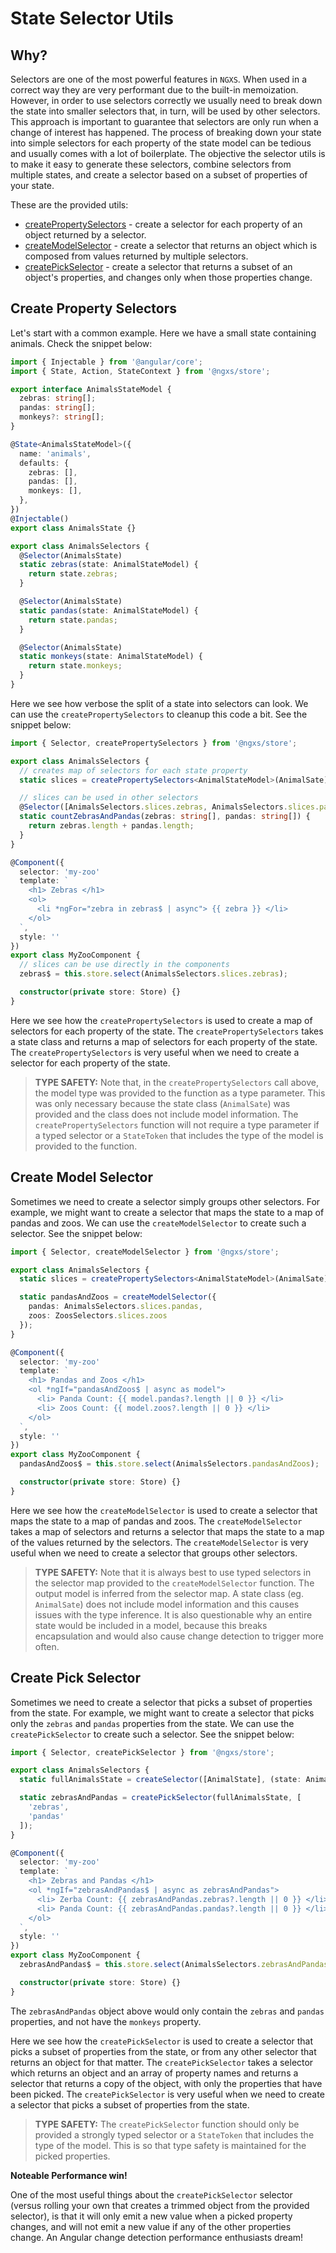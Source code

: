 # State Selector Utils

## Why?

Selectors are one of the most powerful features in `NGXS`. When used in a correct way they are very performant due to the built-in memoization. However, in order to use selectors correctly we usually need to break down the state into smaller selectors that, in turn, will be used by other selectors. This approach is important to guarantee that selectors are only run when a change of interest has happened.
The process of breaking down your state into simple selectors for each property of the state model can be tedious and usually comes with a lot of boilerplate. The objective the selector utils is to make it easy to generate these selectors, combine selectors from multiple states, and create a selector based on a subset of properties of your state.

These are the provided utils:

- [createPropertySelectors](#create-property-selectors) - create a selector for each property of an object returned by a selector.
- [createModelSelector](#create-model-selector) - create a selector that returns an object which is composed from values returned by multiple selectors.
- [createPickSelector](#create-pick-selector) - create a selector that returns a subset of an object's properties, and changes only when those properties change.

## Create Property Selectors

Let's start with a common example. Here we have a small state containing animals. Check the snippet below:

```ts
import { Injectable } from '@angular/core';
import { State, Action, StateContext } from '@ngxs/store';

export interface AnimalsStateModel {
  zebras: string[];
  pandas: string[];
  monkeys?: string[];
}

@State<AnimalsStateModel>({
  name: 'animals',
  defaults: {
    zebras: [],
    pandas: [],
    monkeys: [],
  },
})
@Injectable()
export class AnimalsState {}

export class AnimalsSelectors {
  @Selector(AnimalsState)
  static zebras(state: AnimalStateModel) {
    return state.zebras;
  }

  @Selector(AnimalsState)
  static pandas(state: AnimalStateModel) {
    return state.pandas;
  }

  @Selector(AnimalsState)
  static monkeys(state: AnimalStateModel) {
    return state.monkeys;
  }
}
```

Here we see how verbose the split of a state into selectors can look. We can use the `createPropertySelectors` to cleanup this code a bit. See the snippet below:

```ts
import { Selector, createPropertySelectors } from '@ngxs/store';

export class AnimalsSelectors {
  // creates map of selectors for each state property
  static slices = createPropertySelectors<AnimalStateModel>(AnimalSate);

  // slices can be used in other selectors
  @Selector([AnimalsSelectors.slices.zebras, AnimalsSelectors.slices.pandas])
  static countZebrasAndPandas(zebras: string[], pandas: string[]) {
    return zebras.length + pandas.length;
  }
}

@Component({
  selector: 'my-zoo'
  template: `
    <h1> Zebras </h1>
    <ol>
      <li *ngFor="zebra in zebras$ | async"> {{ zebra }} </li>
    </ol>
  `,
  style: ''
})
export class MyZooComponent {
  // slices can be use directly in the components
  zebras$ = this.store.select(AnimalsSelectors.slices.zebras);

  constructor(private store: Store) {}
}
```

Here we see how the `createPropertySelectors` is used to create a map of selectors for each property of the state. The `createPropertySelectors` takes a state class and returns a map of selectors for each property of the state. The `createPropertySelectors` is very useful when we need to create a selector for each property of the state.

> **TYPE SAFETY:** Note that, in the `createPropertySelectors` call above, the model type was provided to the function as a type parameter. This was only necessary because the state class (`AnimalSate`) was provided and the class does not include model information. The `createPropertySelectors` function will not require a type parameter if a typed selector or a `StateToken` that includes the type of the model is provided to the function.

## Create Model Selector

Sometimes we need to create a selector simply groups other selectors. For example, we might want to create a selector that maps the state to a map of pandas and zoos. We can use the `createModelSelector` to create such a selector. See the snippet below:

```ts
import { Selector, createModelSelector } from '@ngxs/store';

export class AnimalsSelectors {
  static slices = createPropertySelectors<AnimalStateModel>(AnimalSate);

  static pandasAndZoos = createModelSelector({
    pandas: AnimalsSelectors.slices.pandas,
    zoos: ZoosSelectors.slices.zoos
  });
}

@Component({
  selector: 'my-zoo'
  template: `
    <h1> Pandas and Zoos </h1>
    <ol *ngIf="pandasAndZoos$ | async as model">
      <li> Panda Count: {{ model.pandas?.length || 0 }} </li>
      <li> Zoos Count: {{ model.zoos?.length || 0 }} </li>
    </ol>
  `,
  style: ''
})
export class MyZooComponent {
  pandasAndZoos$ = this.store.select(AnimalsSelectors.pandasAndZoos);

  constructor(private store: Store) {}
}
```

Here we see how the `createModelSelector` is used to create a selector that maps the state to a map of pandas and zoos. The `createModelSelector` takes a map of selectors and returns a selector that maps the state to a map of the values returned by the selectors. The `createModelSelector` is very useful when we need to create a selector that groups other selectors.

> **TYPE SAFETY:** Note that it is always best to use typed selectors in the selector map provided to the `createModelSelector` function. The output model is inferred from the selector map. A state class (eg. `AnimalSate`) does not include model information and this causes issues with the type inference. It is also questionable why an entire state would be included in a model, because this breaks encapsulation and would also cause change detection to trigger more often.

## Create Pick Selector

Sometimes we need to create a selector that picks a subset of properties from the state. For example, we might want to create a selector that picks only the `zebras` and `pandas` properties from the state. We can use the `createPickSelector` to create such a selector. See the snippet below:

```ts
import { Selector, createPickSelector } from '@ngxs/store';

export class AnimalsSelectors {
  static fullAnimalsState = createSelector([AnimalState], (state: AnimalStateModel) => state);

  static zebrasAndPandas = createPickSelector(fullAnimalsState, [
    'zebras',
    'pandas'
  ]);
}

@Component({
  selector: 'my-zoo'
  template: `
    <h1> Zebras and Pandas </h1>
    <ol *ngIf="zebrasAndPandas$ | async as zebrasAndPandas">
      <li> Zerba Count: {{ zebrasAndPandas.zebras?.length || 0 }} </li>
      <li> Panda Count: {{ zebrasAndPandas.pandas?.length || 0 }} </li>
    </ol>
  `,
  style: ''
})
export class MyZooComponent {
  zebrasAndPandas$ = this.store.select(AnimalsSelectors.zebrasAndPandas);

  constructor(private store: Store) {}
}
```

The `zebrasAndPandas` object above would only contain the `zebras` and `pandas` properties, and not have the `monkeys` property.

Here we see how the `createPickSelector` is used to create a selector that picks a subset of properties from the state, or from any other selector that returns an object for that matter. The `createPickSelector` takes a selector which returns an object and an array of property names and returns a selector that returns a copy of the object, with only the properties that have been picked. The `createPickSelector` is very useful when we need to create a selector that picks a subset of properties from the state.

> **TYPE SAFETY:** The `createPickSelector` function should only be provided a strongly typed selector or a `StateToken` that includes the type of the model. This is so that type safety is maintained for the picked properties.

**Noteable Performance win!**

One of the most useful things about the `createPickSelector` selector (versus rolling your own that creates a trimmed object from the provided selector), is that it will only emit a new value when a picked property changes, and will not emit a new value if any of the other properties change. An Angular change detection performance enthusiasts dream!
